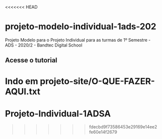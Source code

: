 <<<<<<< HEAD
# projeto-modelo-individual-1ads-202
Projeto Modelo para o Projeto Individual para as turmas de 1º Semestre - ADS - 2020/2 - Bandtec Digital School

## Acesse o tutorial
Indo em projeto-site/O-QUE-FAZER-AQUI.txt
=======
# Projeto-Individual-1ADSA
>>>>>>> fdecbd9f73586453e29169e14ee2fe60e14f2679
